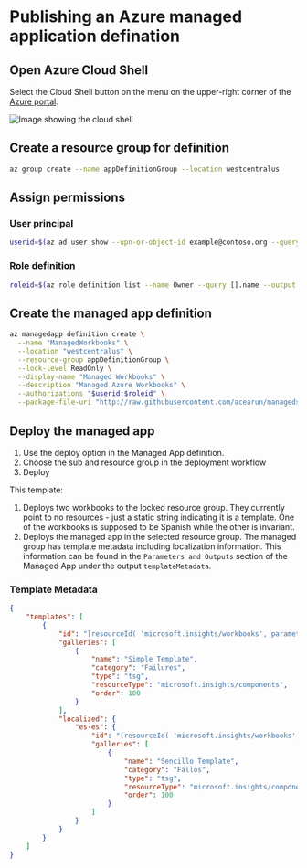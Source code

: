 # Publishing an Azure managed application defination

## Open Azure Cloud Shell
Select the Cloud Shell button on the menu on the upper-right corner of the [Azure portal](https://portal.azure.com).

![Image showing the cloud shell ](https://docs.microsoft.com/en-us/azure/includes/media/cloud-shell-try-it/cloud-shell-menu.png)

## Create a resource group for definition

```bash
az group create --name appDefinitionGroup --location westcentralus
```

## Assign permissions
### User principal
```bash
userid=$(az ad user show --upn-or-object-id example@contoso.org --query objectId --output tsv)
```
### Role definition
```bash
roleid=$(az role definition list --name Owner --query [].name --output tsv)
```

## Create the managed app definition
```bash
az managedapp definition create \
  --name "ManagedWorkbooks" \
  --location "westcentralus" \
  --resource-group appDefinitionGroup \
  --lock-level ReadOnly \
  --display-name "Managed Workbooks" \
  --description "Managed Azure Workbooks" \
  --authorizations "$userid:$roleid" \
  --package-file-uri "http://raw.githubusercontent.com/acearun/managedsolutions/master/Workbooks/Test1/test1.zip"
  ```

## Deploy the managed app
1. Use the deploy option in the Managed App definition.
2. Choose the sub and resource group in the deployment workflow
3. Deploy

This template:
1. Deploys two workbooks to the locked resource group. They currently point to no resources - just a static string indicating it is a template. One of the workbooks is supposed to be Spanish while the other is invariant.
2. Deploys the managed app in the selected resource group. The managed group has template metadata including localization information. This information can be found in the `Parameters and Outputs` section of the Managed App under the output `templateMetadata`. 

### Template Metadata
```json
{
    "templates": [
        {
            "id": "[resourceId( 'microsoft.insights/workbooks', parameters('SimpleTemplateEn'))]",
            "galleries": [
                {
                    "name": "Simple Template",
                    "category": "Failures",
                    "type": "tsg",
                    "resourceType": "microsoft.insights/components",
                    "order": 100
                }
            ],
            "localized": {
                "es-es": {
                    "id": "[resourceId( 'microsoft.insights/workbooks', parameters('SimpleTemplateEs'))]",
                    "galleries": [
                        {
                            "name": "Sencillo Template",
                            "category": "Fallos",
                            "type": "tsg",
                            "resourceType": "microsoft.insights/components",
                            "order": 100
                        }
                    ]
                }
            }
        }
    ]
}
```

